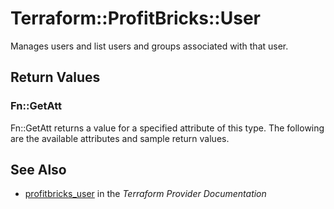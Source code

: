 # Terraform::ProfitBricks::User

Manages users and list users and groups associated with that user.

## Return Values

### Fn::GetAtt

Fn::GetAtt returns a value for a specified attribute of this type. The following are the available attributes and sample return values.

## See Also

* [profitbricks_user](https://www.terraform.io/docs/providers/profitbricks/r/user.html) in the _Terraform Provider Documentation_